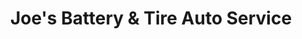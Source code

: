 ---
title: "Joe's Battery & Tire Auto Service"
url: /bethlehem/joes-battery-und-tire-auto-service/
shop: Autowerkstatt
---